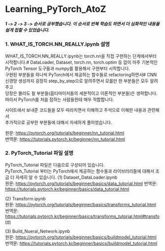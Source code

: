 # Learning_PyTorch_AtoZ

##### 1 -> 2 -> 3 -> 순서로 공부했습니다. 이 순서로 반복 학습도 하면서 더 심화적인 내용을 쉽게 접할 수 있었습니다.

### 1. WHAT_IS_TORCH.NN_REALLY.ipynb 설명  

  WHAT_IS_TORCH.NN_REALLY.ipynb는 torch.nn을 직접 구현하는 단계에서부터 시작합니다.#
  DataLoader, Dataset, torch.nn, torch.optim 등 없이 아주 기본적인 PyTorch Tensor 도구들과 numpy를 활용해서 구현부터 시작합니다.  
  구현된 부분들을 하나씩 PyTorch에서 제공하는 함수들로 refactoring하면서#
  CNN 신경망 생성까지 굉장히 step_by_step으로 알려주면서 모를만 한 부분들은 모두 알려주고  
  당장은 몰라도 될 부분들(옵티마이저들의 세분적이고 이론적인 부분들)은 생략합니다.  
  따라서 PyTorch를 처음 접하는 사람들한테 매우 적합합니다.  

  사이트에서 보내준 코드들을 모두 따라치면서 이해하고 주석으로 이해한 내용과 관련해서  
  추가적으로 공부한 부분들에 대해서 자세하게 풀어썼습니다.  

  원문: https://pytorch.org/tutorials/beginner/nn_tutorial.html  
  번역문: https://tutorials.pytorch.kr/beginner/nn_tutorial.html  

### 2. PyTorch_Tutorial 파일 설명  

  PyTorch_Tutorial 파일은 다음으로 구성되어 있습니다.  
  PyTorch_Tutorial 부터는 PyTorch에서 제공하는 함수들과 라이브러리들에 대해서 조금 더 자세히 알 수 있습니다.
  (1) Dataset_DataLoader.ipynb  
    원문: https://pytorch.org/tutorials/beginner/basics/data_tutorial.html
    번역문: https://tutorials.pytorch.kr/beginner/basics/data_tutorial.html  
    
  (2) Transform.ipynb  
    원문: https://pytorch.org/tutorials/beginner/basics/transforms_tutorial.html
    번역문: https://tutorials.pytorch.kr/beginner/basics/transforms_tutorial.html#transform
    
  (3) Build_Nueral_Network.ipynb  
    원문: https://pytorch.org/tutorials/beginner/basics/buildmodel_tutorial.html  
    번역문: https://tutorials.pytorch.kr/beginner/basics/buildmodel_tutorial.html  
